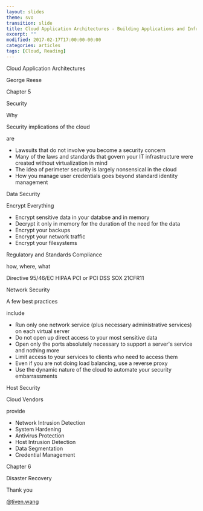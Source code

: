 ```yaml
---
layout: slides
theme: svo
transition: slide
title: Cloud Application Architectures - Building Applications and Infrastructure in the Cloud
excerpt: ""
modified: 2017-02-17T17:00:00-00:00
categories: articles
tags: [Cloud, Reading]
---
```


<section>
  <p class="Question">Cloud Application Architectures</p>
  <p class="Author">George Reese</p>
</section>

<section>
  <p class="Subject">Chapter 5</p>
  <p class="Adjective">Security</p>
</section>

<section>
  <p class="Question">Why</p>
</section>

<section>
<p class="Subject">Security implications of the cloud</p>
<p class="Attributive">are</p>
<ul>
<li class="Object fragment fade-up">Lawsuits that do not involve you become a security concern</li>
<li class="Object fragment fade-up">Many of the laws and standards that govern your IT infrastructure were created without virtualization in mind</li>
<li class="Object fragment fade-up">The idea of perimeter security is largely nonsensical in the cloud</li>
<li class="Object fragment fade-up">How you manage user credentials goes beyond standard identity management</li>
</ul>
</section>

<section>
  <p class="Adjective">Data Security</p>
</section>

<section>
<p class="Subject">Encrypt Everything</p>
<p class="Attributive"></p>
<ul>
<li class="Object fragment fade-up">Encrypt sensitive data in your databse and in memory</li>
<li class="Object fragment fade-up">Decrypt it only in memory for the duration of the need for the data</li>
<li class="Object fragment fade-up">Encrypt your backups</li>
<li class="Object fragment fade-up">Encrypt your network traffic</li>
<li class="Object fragment fade-up">Encrypt your filesystems</li>
</ul>
</section>

<section>
<p class="Subject">Regulatory and Standards Compliance</p>
<p class="Attributive">how, where, what</p>
<p><span class="Keyword">Directive 95/46/EC</span> <span class="Keyword">HIPAA</span> <span class="Keyword">PCI or PCI DSS</span> <span class="Keyword">SOX</span> <span class="Keyword">21CFR11</span></p>
</section>

<section>
  <p class="Adjective">Network Security</p>
</section>

<section>
<p class="Subject">A few best practices</p>
<p class="Attributive">include</p>
<ul>
<li class="Object fragment fade-up">Run only one network service (plus necessary administrative services) on each virtual server</li>
<li class="Object fragment fade-up">Do not open up direct access to your most sensitive data</li>
<li class="Object fragment fade-up">Open only the ports absolutely necessary to support a server's service and nothing more</li>
<li class="Object fragment fade-up">Limit access to your services to clients who need to access them</li>
<li class="Object fragment fade-up">Even if you are not doing load balancing, use a reverse proxy</li>
<li class="Object fragment fade-up">Use the dynamic nature of the cloud to automate your security embarrassments</li>
</ul>
</section>

<section>
  <p class="Adjective">Host Security</p>
</section>

<section>
<p class="Subject">Cloud Vendors</p>
<p class="Attributive">provide</p>
<ul>
<li class="Object fragment fade-up">Network Intrusion Detection</li>
<li class="Object fragment fade-up">System Hardening</li>
<li class="Object fragment fade-up">Antivirus Protection</li>
<li class="Object fragment fade-up">Host Intrusion Detection</li>
<li class="Object fragment fade-up">Data Segmentation</li>
<li class="Object fragment fade-up">Credential Management</li>
</ul>
</section>

<section>
  <p class="Subject">Chapter 6</p>
  <p class="Adjective">Disaster Recovery</p>
</section>

<section>
  <p class="Question">Thank you</p>
  <p class="Author"><a href="http://tiven.wang">@tiven.wang</a></p>
</section>
